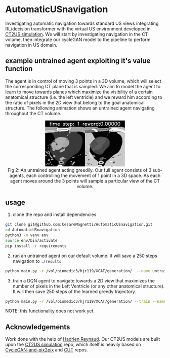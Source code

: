 # AutomaticUSnavigation

Investigating automatic navigation towards standard US views integrating RL/decision transformer with the virtual US environment developed in [CT2US simulation](https://github.com/CesareMagnetti/CT2UStransfer). We will start by investigating navigation in the CT volume, then integrate our cycleGAN model to the pipeline to perform navigation in US domain.

## example untrained agent exploiting it's value function

The agent is in control of moving 3 points in a 3D volume, which will select the corresponding CT plane that is sampled. We aim to model the agent to learn to move towards planes which maximize the visibility of a certain anatomical structure (i.e. the left ventricle) and we reward him according to the ratio of pixels in the 2D view that belong to the goal anatomical structure. The following animation shows an untrained agent navigating throughout the CT volume.

<div align="center">
    <img width="50%" src="results/untrained_agent/navigation.gif", alt="untrained agent acting greedily."
	title="untrained agent acting greedily." ><br>
	Fig 2: An untrained agent acting greedily. Our full agent consists of 3 sub-agents, each controlling the movement of 1 point in a 3D space. As each agent 	  moves around the 3 points will sample a particular view of the CT volume.<br>
</div>

## usage

1. clone the repo and install dependencies

```bash
git clone git@github.com:CesareMagnetti/AutomaticUSnavigation.git
cd AutomaticUSnavigation
python3 -m venv env
source env/bin/activate
pip install -r requirements
```
2. run an untrained agent on our default volume. It will save a 250 steps navigation to ```./results```.

```bash
python main.py -r /vol/biomedic3/hjr119/XCAT/generation/  --name untrained_agent
```

3. train a DQN agent to navigate towards a 2D view that maximizes the number of pixels in the Left Ventricle (or any other anatomical structure). It will then save 250 steps of the learned greedy trajectory.

```bash
python main.py -r /vol/biomedic3/hjr119/XCAT/generation/ --train --name experiment_name
```

NOTE: this functionality does not work yet.

## Acknowledgements
Work done with the help of [Hadrien Reynaud](https://github.com/HReynaud). Our CT2US models are built upon the [CT2US simulation](https://github.com/CesareMagnetti/CT2UStransfer) repo, which itself is heavily based on [CycleGAN-and-pix2pix](https://github.com/junyanz/pytorch-CycleGAN-and-pix2pix) and [CUT](https://github.com/taesungp/contrastive-unpaired-translation) repos.


